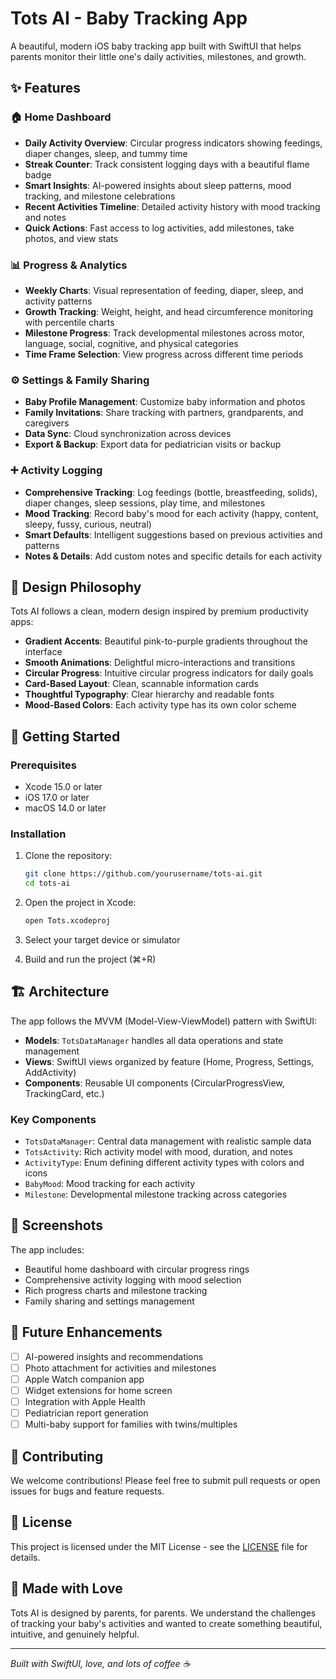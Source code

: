 # Tots AI - Baby Tracking App

A beautiful, modern iOS baby tracking app built with SwiftUI that helps parents monitor their little one's daily activities, milestones, and growth.

## ✨ Features

### 🏠 Home Dashboard
- **Daily Activity Overview**: Circular progress indicators showing feedings, diaper changes, sleep, and tummy time
- **Streak Counter**: Track consistent logging days with a beautiful flame badge
- **Smart Insights**: AI-powered insights about sleep patterns, mood tracking, and milestone celebrations
- **Recent Activities Timeline**: Detailed activity history with mood tracking and notes
- **Quick Actions**: Fast access to log activities, add milestones, take photos, and view stats

### 📊 Progress & Analytics
- **Weekly Charts**: Visual representation of feeding, diaper, sleep, and activity patterns
- **Growth Tracking**: Weight, height, and head circumference monitoring with percentile charts
- **Milestone Progress**: Track developmental milestones across motor, language, social, cognitive, and physical categories
- **Time Frame Selection**: View progress across different time periods

### ⚙️ Settings & Family Sharing
- **Baby Profile Management**: Customize baby information and photos
- **Family Invitations**: Share tracking with partners, grandparents, and caregivers
- **Data Sync**: Cloud synchronization across devices
- **Export & Backup**: Export data for pediatrician visits or backup

### ➕ Activity Logging
- **Comprehensive Tracking**: Log feedings (bottle, breastfeeding, solids), diaper changes, sleep sessions, play time, and milestones
- **Mood Tracking**: Record baby's mood for each activity (happy, content, sleepy, fussy, curious, neutral)
- **Smart Defaults**: Intelligent suggestions based on previous activities and patterns
- **Notes & Details**: Add custom notes and specific details for each activity

## 🎨 Design Philosophy

Tots AI follows a clean, modern design inspired by premium productivity apps:

- **Gradient Accents**: Beautiful pink-to-purple gradients throughout the interface
- **Smooth Animations**: Delightful micro-interactions and transitions
- **Circular Progress**: Intuitive circular progress indicators for daily goals
- **Card-Based Layout**: Clean, scannable information cards
- **Thoughtful Typography**: Clear hierarchy and readable fonts
- **Mood-Based Colors**: Each activity type has its own color scheme

## 🚀 Getting Started

### Prerequisites
- Xcode 15.0 or later
- iOS 17.0 or later
- macOS 14.0 or later

### Installation
1. Clone the repository:
   ```bash
   git clone https://github.com/yourusername/tots-ai.git
   cd tots-ai
   ```

2. Open the project in Xcode:
   ```bash
   open Tots.xcodeproj
   ```

3. Select your target device or simulator

4. Build and run the project (⌘+R)

## 🏗️ Architecture

The app follows the MVVM (Model-View-ViewModel) pattern with SwiftUI:

- **Models**: `TotsDataManager` handles all data operations and state management
- **Views**: SwiftUI views organized by feature (Home, Progress, Settings, AddActivity)
- **Components**: Reusable UI components (CircularProgressView, TrackingCard, etc.)

### Key Components
- `TotsDataManager`: Central data management with realistic sample data
- `TotsActivity`: Rich activity model with mood, duration, and notes
- `ActivityType`: Enum defining different activity types with colors and icons
- `BabyMood`: Mood tracking for each activity
- `Milestone`: Developmental milestone tracking across categories

## 📱 Screenshots

The app includes:
- Beautiful home dashboard with circular progress rings
- Comprehensive activity logging with mood selection
- Rich progress charts and milestone tracking
- Family sharing and settings management

## 🔮 Future Enhancements

- [ ] AI-powered insights and recommendations
- [ ] Photo attachment for activities and milestones
- [ ] Apple Watch companion app
- [ ] Widget extensions for home screen
- [ ] Integration with Apple Health
- [ ] Pediatrician report generation
- [ ] Multi-baby support for families with twins/multiples

## 🤝 Contributing

We welcome contributions! Please feel free to submit pull requests or open issues for bugs and feature requests.

## 📄 License

This project is licensed under the MIT License - see the [LICENSE](LICENSE) file for details.

## 👶 Made with Love

Tots AI is designed by parents, for parents. We understand the challenges of tracking your baby's activities and wanted to create something beautiful, intuitive, and genuinely helpful.

---

*Built with SwiftUI, love, and lots of coffee ☕*